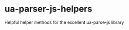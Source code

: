 ua-parser-js-helpers
====================

Helpful helper methods for the excellent ua-parse-js library
